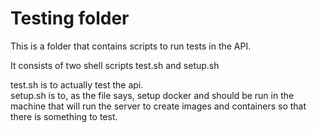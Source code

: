 # Testing folder
This is a folder that contains scripts to run tests in the API.  
  
It consists of two shell scripts test.sh and setup.sh  
  
test.sh is to actually test the api.  
setup.sh is to, as the file says, setup docker and should be run in the machine that will run the server to create images and containers so that there is something to test.
